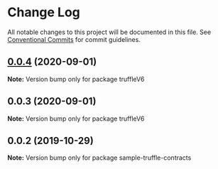 # Change Log

All notable changes to this project will be documented in this file.
See [Conventional Commits](https://conventionalcommits.org) for commit guidelines.

## [0.0.4](https://github.com/truffle-box/drizzle-box/compare/truffleV6@0.0.3...truffleV6@0.0.4) (2020-09-01)

**Note:** Version bump only for package truffleV6





## 0.0.3 (2020-09-01)

**Note:** Version bump only for package truffleV6





## 0.0.2 (2019-10-29)

**Note:** Version bump only for package sample-truffle-contracts

